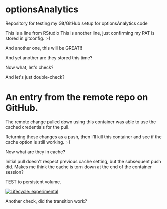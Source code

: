 # optionsAnalytics

Repository for testing my Git/GitHub setup for optionsAnalytics code

This is a line from RStudio This is another line, just confirming my PAT is stored in gitconfig. :-)

And another one, this will be GREAT!!

And yet another are they stored this time?

Now what, let's check?

And let's just double-check?

# An entry from the remote repo on GitHub.

The remote change pulled down using this container was able to use the cached credentials for the pull.

Returning these changes as a push, then I'll kill this container and see if the cache option is still working. :-)

Now what are they in cache?

Initial pull doesn't respect previous cache setting, but the subsequent push did. Makes me think the cache is torn down at the end of the container session?

TEST to persistent volume.

<!-- badges: start -->
  [![Lifecycle: experimental](https://img.shields.io/badge/lifecycle-experimental-orange.svg)](https://lifecycle.r-lib.org/articles/stages.html#experimental)
  <!-- badges: end -->
  
Another check, did the transition work?